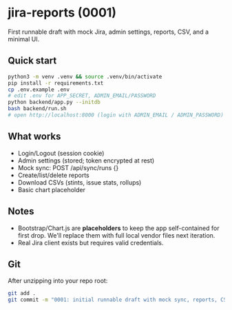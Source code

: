 # jira-reports (0001)

First runnable draft with mock Jira, admin settings, reports, CSV, and a minimal UI.

## Quick start

```bash
python3 -m venv .venv && source .venv/bin/activate
pip install -r requirements.txt
cp .env.example .env
# edit .env for APP_SECRET, ADMIN_EMAIL/PASSWORD
python backend/app.py --initdb
bash backend/run.sh
# open http://localhost:8000 (login with ADMIN_EMAIL / ADMIN_PASSWORD)
```

## What works
- Login/Logout (session cookie)
- Admin settings (stored; token encrypted at rest)
- Mock sync: POST /api/sync/runs {}
- Create/list/delete reports
- Download CSVs (stints, issue stats, rollups)
- Basic chart placeholder

## Notes
- Bootstrap/Chart.js are **placeholders** to keep the app self-contained for first drop.
  We'll replace them with full local vendor files next iteration.
- Real Jira client exists but requires valid credentials.

## Git
After unzipping into your repo root:

```bash
git add .
git commit -m "0001: initial runnable draft with mock sync, reports, CSV, admin"
```

